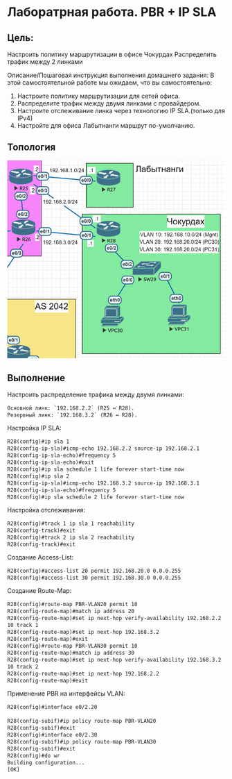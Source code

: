 # Лаборатрная работа. PBR + IP SLA

## Цель:
Настроить политику маршрутизации в офисе Чокурдах
Распределить трафик между 2 линками

Описание/Пошаговая инструкция выполнения домашнего задания:
В этой самостоятельной работе мы ожидаем, что вы самостоятельно:
 1.	Настроите политику маршрутизации для сетей офиса.
 2.	Распределите трафик между двумя линками с провайдером.
 3.	Настроите отслеживание линка через технологию IP SLA.(только для IPv4)
 4.	Настройте для офиса Лабытнанги маршрут по-умолчанию.

## Топология
![alt text](image.png)

## Выполнение

Настроить распределение трафика между двумя линками:

    Основной линк: `192.168.2.2` (R25 ↔ R28).
    Резервный линк: `192.168.3.2` (R26 ↔ R28).

Настройка IP SLA:
```
R28(config)#ip sla 1
R28(config-ip-sla)#icmp-echo 192.168.2.2 source-ip 192.168.2.1
R28(config-ip-sla-echo)#frequency 5
R28(config-ip-sla-echo)#exit
R28(config)#ip sla schedule 1 life forever start-time now
R28(config)#ip sla 2
R28(config-ip-sla)#icmp-echo 192.168.3.2 source-ip 192.168.3.1
R28(config-ip-sla-echo)#frequency 5
R28(config)#ip sla schedule 2 life forever start-time now
```
Настройка отслеживания:
```
R28(config)#track 1 ip sla 1 reachability
R28(config-track)#exit
R28(config)#track 2 ip sla 2 reachability
R28(config-track)#exit
```
Создание Access-List:
```
R28(config)#access-list 20 permit 192.168.20.0 0.0.0.255
R28(config)#access-list 30 permit 192.168.30.0 0.0.0.255
```
Создание Route-Map:
```
R28(config)#route-map PBR-VLAN20 permit 10
R28(config-route-map)#match ip address 20
R28(config-route-map)#set ip next-hop verify-availability 192.168.2.2 10 track 1
R28(config-route-map)#set ip next-hop 192.168.3.2
R28(config-route-map)#exit
R28(config)#route-map PBR-VLAN30 permit 10
R28(config-route-map)#match ip address 30
R28(config-route-map)#set ip next-hop verify-availability 192.168.3.2 10 track 2
R28(config-route-map)#set ip next-hop 192.168.2.2
R28(config-route-map)#exit
```
Применение PBR на интерфейсы VLAN:
```
R28(config)#interface e0/2.20

R28(config-subif)#ip policy route-map PBR-VLAN20
R28(config-subif)#exit
R28(config)#interface e0/2.30
R28(config-subif)#ip policy route-map PBR-VLAN30
R28(config-subif)#exit
R28(config)#do wr
Building configuration...
[OK]
```




